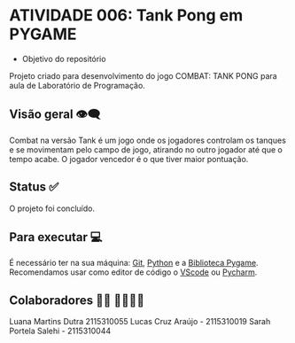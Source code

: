 # ATIVIDADE 006: Tank Pong em PYGAME

- Objetivo do repositório 

Projeto criado para desenvolvimento do jogo COMBAT: TANK PONG para aula de Laboratório de Programação.

## Visão geral 👁‍🗨

Combat na versão Tank é um jogo onde os jogadores controlam os tanques e se movimentam pelo campo de jogo, atirando no outro jogador até que o tempo acabe. O jogador vencedor é o que tiver maior pontuação.

## Status ✅

O projeto foi concluído. 

## Para executar 💻

É necessário ter na sua máquina: [Git](https://git-scm.com/downloads), [Python](https://www.python.org/downloads/) e a [Biblioteca Pygame](https://pypi.org/project/pygame/). Recomendamos usar como editor de código o [VScode](https://code.visualstudio.com/download) ou [Pycharm](https://www.python.org/).

## Colaboradores 👩‍💻 🧑‍💻👩‍💻 

Luana Martins Dutra 2115310055
Lucas Cruz Araújo - 2115310019
Sarah Portela Salehi - 2115310044
